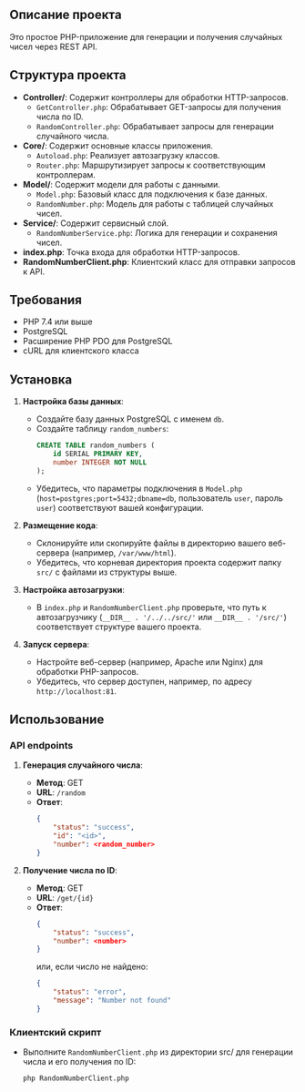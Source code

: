 ## Описание проекта

Это простое PHP-приложение для генерации и получения случайных чисел через REST API. 

## Структура проекта

- **Controller/**: Содержит контроллеры для обработки HTTP-запросов.
    - `GetController.php`: Обрабатывает GET-запросы для получения числа по ID.
    - `RandomController.php`: Обрабатывает запросы для генерации случайного числа.
- **Core/**: Содержит основные классы приложения.
    - `Autoload.php`: Реализует автозагрузку классов.
    - `Router.php`: Маршрутизирует запросы к соответствующим контроллерам.
- **Model/**: Содержит модели для работы с данными.
    - `Model.php`: Базовый класс для подключения к базе данных.
    - `RandomNumber.php`: Модель для работы с таблицей случайных чисел.
- **Service/**: Содержит сервисный слой.
    - `RandomNumberService.php`: Логика для генерации и сохранения чисел.
- **index.php**: Точка входа для обработки HTTP-запросов.
- **RandomNumberClient.php**: Клиентский класс для отправки запросов к API.

## Требования

- PHP 7.4 или выше
- PostgreSQL
- Расширение PHP PDO для PostgreSQL
- cURL для клиентского класса

## Установка

1. **Настройка базы данных**:
    - Создайте базу данных PostgreSQL с именем `db`.
    - Создайте таблицу `random_numbers`:
      ```sql
      CREATE TABLE random_numbers (
          id SERIAL PRIMARY KEY,
          number INTEGER NOT NULL
      );
      ```
    - Убедитесь, что параметры подключения в `Model.php` (`host=postgres;port=5432;dbname=db`, пользователь `user`, пароль `user`) соответствуют вашей конфигурации.

2. **Размещение кода**:
    - Склонируйте или скопируйте файлы в директорию вашего веб-сервера (например, `/var/www/html`).
    - Убедитесь, что корневая директория проекта содержит папку `src/` с файлами из структуры выше.

3. **Настройка автозагрузки**:
    - В `index.php` и `RandomNumberClient.php` проверьте, что путь к автозагрузчику (`__DIR__ . '/../../src/'` или `__DIR__ . '/src/'`) соответствует структуре вашего проекта.

4. **Запуск сервера**:
    - Настройте веб-сервер (например, Apache или Nginx) для обработки PHP-запросов.
    - Убедитесь, что сервер доступен, например, по адресу `http://localhost:81`.

## Использование

### API endpoints

1. **Генерация случайного числа**:
    - **Метод**: GET
    - **URL**: `/random`
    - **Ответ**:
      ```json
      {
          "status": "success",
          "id": "<id>",
          "number": <random_number>
      }
      ```

2. **Получение числа по ID**:
    - **Метод**: GET
    - **URL**: `/get/{id}`
    - **Ответ**:
      ```json
      {
          "status": "success",
          "number": <number>
      }
      ```
      или, если число не найдено:
      ```json
      {
          "status": "error",
          "message": "Number not found"
      }
      ```

### Клиентский скрипт

- Выполните `RandomNumberClient.php` из директории src/ для генерации числа и его получения по ID:
  ```bash
  php RandomNumberClient.php





